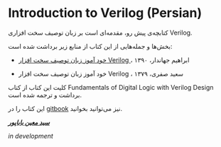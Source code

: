# Introduction to Verilog \(Persian\)

کتابچه‌ی پیش رو، مقدمه‌ای است بر زبان توصیف سخت افزاری Verilog.

بخش‌ها و جمله‌هایی از این کتاب از منابع زیر برداشت شده است:

* [خود آموز زبان توصیف سخت افزار Verilog ](http://www.jahandar.ir/files/Verilog-Hardware-Description-Language.pdf)، ابراهیم جهاندار، ۱۳۹۰

* خود آموز زبان توصیف سخت افزار Verilog ، سعید صفری، ۱۳۷۹

کلیت این کتاب از کتاب Fundamentals of Digital Logic with Verilog Design برداشت و ترجمه شده است.

این کتاب را در [gitbook](https://www.gitbook.com/book/smbabapour/verilog) نیز می‌توانید بخوانید.

[_**سید معین باباپور**_](mailto:moein.babapour@protonmail.com)

_in development_

